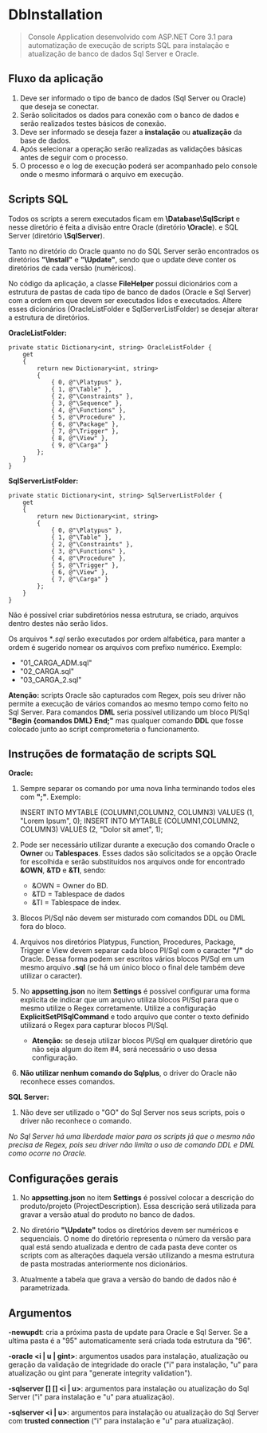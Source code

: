 
# DbInstallation

> Console Application desenvolvido com ASP.NET Core 3.1 para
> automatização de execução de scripts SQL para instalação e atualização
> de  banco de dados Sql Server e Oracle.

## Fluxo da aplicação

 1. Deve ser informado o tipo de banco de dados (Sql Server ou Oracle)
    que deseja se conectar.
 2. Serão solicitados os dados para conexão com o banco de dados e serão realizados testes básicos de conexão.
 3. Deve ser informado se deseja fazer a **instalação** ou **atualização** da base de dados.
 4. Após selecionar a operação serão realizadas as validações básicas antes de seguir com o processo.
 5. O processo e o log de execução poderá ser acompanhado pelo console onde o mesmo informará o arquivo em execução.

## Scripts SQL
Todos os scripts a serem executados ficam em **\Database\SqlScript** e nesse diretório é feita a divisão entre Oracle (diretório **\Oracle**). e SQL Server (diretório **\SqlServer**).

Tanto no diretório do Oracle quanto no do SQL Server serão encontrados os diretórios **"\Install"** e **"\Update"**, sendo que o update deve conter os diretórios de cada versão (numéricos).

No código da aplicação, a classe **FileHelper** possui dicionários com a estrutura de pastas de cada tipo de banco de dados (Oracle e Sql Server) com a ordem em que devem ser executados lidos e executados. Altere esses dicionários (OracleListFolder e SqlServerListFolder) se desejar alterar a estrutura de diretórios.

**OracleListFolder:** 

    private static Dictionary<int, string> OracleListFolder { 
    	get 
    	{
    		return new Dictionary<int, string>
    		{
    			{ 0, @"\Platypus" },
    			{ 1, @"\Table" },
    			{ 2, @"\Constraints" },
    			{ 3, @"\Sequence" },
    			{ 4, @"\Functions" },
    			{ 5, @"\Procedure" },
    			{ 6, @"\Package" },
    			{ 7, @"\Trigger" },
    			{ 8, @"\View" },
    			{ 9, @"\Carga" }
    		};
    	} 
    }

**SqlServerListFolder:** 

    private static Dictionary<int, string> SqlServerListFolder { 
    	get 
    	{
    		return new Dictionary<int, string>
    		{
    			{ 0, @"\Platypus" },
    			{ 1, @"\Table" },
    			{ 2, @"\Constraints" },
    			{ 3, @"\Functions" },
    			{ 4, @"\Procedure" },
    			{ 5, @"\Trigger" },
    			{ 6, @"\View" },
    			{ 7, @"\Carga" }
    		};
    	} 
    }

Não é possível criar subdiretórios nessa estrutura, se criado, arquivos dentro destes não serão lidos.

Os arquivos **.sql* serão executados por ordem alfabética, para manter a ordem é sugerido nomear os arquivos com prefixo numérico. Exemplo: 

 - "01_CARGA_ADM.sql" 
 - "02_CARGA.sql" 
 - "03_CARGA_2.sql"

**Atenção:** scripts Oracle são capturados com Regex, pois seu driver não permite a execução de vários comandos ao mesmo tempo como feito no Sql Server. Para comandos **DML** seria possível utilizando um bloco Pl/Sql **"Begin {comandos DML} End;"** mas qualquer comando **DDL** que fosse colocado junto ao script comprometeria o funcionamento.

## Instruções de formatação de scripts SQL

**Oracle:**

 1. Sempre separar os comando por uma nova linha terminando todos eles
    com **";"**. Exemplo:

    INSERT INTO MYTABLE (COLUMN1,COLUMN2, COLUMN3) VALUES (1, "Lorem Ipsum", 0);
    INSERT INTO MYTABLE (COLUMN1,COLUMN2, COLUMN3) VALUES (2, "Dolor sit amet", 1);

 2. Pode ser necessário utilizar durante a execução dos comando Oracle o
    **Owner** ou **Tablespaces**. Esses dados são solicitados se a opção Oracle for escolhida e serão substituídos nos arquivos onde for encontrado **&OWN**,
    **&TD** e **&TI**, sendo:

	 - &OWN = Owner do BD.
	 - &TD = Tablespace de dados
	 - &TI = Tablespace  de index.

 3. Blocos Pl/Sql não devem ser misturado com comandos DDL ou DML fora
    do bloco.
 4. Arquivos nos diretórios Platypus, Function, Procedures, Package, Trigger e View devem separar cada bloco Pl/Sql com o caracter **"/"** do Oracle. Dessa forma podem ser escritos vários blocos Pl/Sql em um mesmo arquivo **.sql** (se há um único bloco o final dele também deve utilizar o caracter).
 5. No **appsetting.json** no item **Settings** é possível configurar uma forma explicita de indicar que um arquivo utiliza blocos Pl/Sql para que o mesmo utilize o Regex corretamente. Utilize a configuração **ExplicitSetPlSqlCommand** e todo arquivo que conter o texto definido utilizará o Regex para capturar blocos Pl/Sql.
	 - **Atenção:** se deseja utilizar blocos Pl/Sql em qualquer diretório que não seja algum do item #4, será necessário o uso dessa configuração.
 6. **Não utilizar nenhum comando do Sqlplus**, o driver do Oracle não reconhece esses comandos.

**SQL Server:**

 1. Não deve ser utilizado o "GO" do Sql Server nos seus scripts, pois  o driver não reconhece o comando.

*No Sql Server há uma liberdade maior para os scripts já que o mesmo não precisa de  Regex, pois seu driver não limita o uso de comando DDL e DML como ocorre no Oracle.*

## Configurações gerais

1. No **appsetting.json** no item **Settings** é possível colocar a descrição do produto/projeto (ProjectDescription). Essa descrição será utilizada para gravar a versão atual do produto no banco de dados.

2. No diretório **"\Update"** todos os diretórios devem ser numéricos e sequenciais. O nome do  diretório representa o número da versão para qual está sendo atualizada e dentro de cada pasta deve conter os scripts com as alterações daquela versão utilizando a mesma estrutura de pasta mostradas anteriormente nos dicionários.

3. Atualmente a tabela que grava a versão do bando de dados não é parametrizada.

## Argumentos

**-newupdt**: cria a próxima pasta de update para Oracle e Sql Server. Se a ultima pasta  é a "95" automaticamente será criada toda estrutura da "96".

**-oracle <owner> <password> <tnsname> <tablespaceData> <tablespaceIndex> <i | u | gint>**: argumentos usados para instalação, atualização ou geração da validação de integridade do oracle ("i" para instalação, "u" para atualização ou gint para "generate integrity validation").

**-sqlserver [<user>] [<password>] <server> <databaseName> <i | u>**: argumentos para instalação ou atualização do Sql Server ("i" para instalação e "u" para atualização).

**-sqlserver <server> <databaseName> <i | u>**: argumentos para instalação ou atualização do Sql Server com **trusted connection** ("i" para instalação e "u" para atualização).